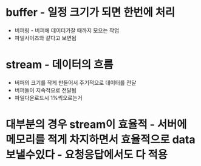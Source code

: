 # buffer - 일정 크기가 되면 한번에 처리
- 버퍼링 - 버퍼에 데이터가찰 때까지 모으는 작업
- 파일사이즈와 같다고 보면됨

# stream - 데이터의 흐름
- 버퍼의 크기를 작게 만들어서 주기적으로 데이터를 전달
- 버퍼들이 지속적으로 전달됨
- 파일다운로드시 1%씩오르는거


# 대부분의 경우 stream이 효율적 - 서버에 메모리를 적게 차지하면서 효율적으로 data보낼수있다 - 요청응답에서도 다 적용

